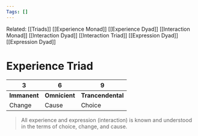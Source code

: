 ```yaml
---
Tags: []
---
```

Related: [[Triads]] [[Experience Monad]] [[Experience Dyad]] [[Interaction Monad]] [[Interaction Dyad]] [[Interaction Triad]] [[Expression Dyad]] [[Expression Dyad]]
# Experience Triad
| 3 | 6 | 9 |
|---|---|---|
| **Immanent** | **Omnicient** | **Trancendental** |
| Change | Cause | Choice |


>  All experience and expression (interaction) is known and understood in the terms of choice, change, and cause.